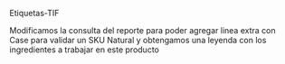 Etiquetas-TIF

Modificamos la consulta del reporte para poder agregar linea extra con Case para validar un SKU Natural
y obtengamos una leyenda  con los ingredientes a trabajar en este producto